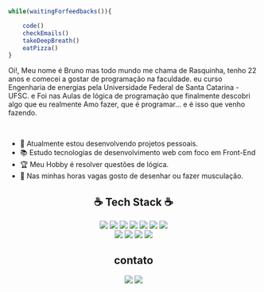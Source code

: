```javascript
while(waitingForfeedbacks()){

    code()
    checkEmails()
    takeDeepBreath()
    eatPizza()
}

```


<div>
  <p>Oi!, Meu nome é Bruno mas todo mundo me chama de Rasquinha, tenho 22 anos e comecei a gostar de programação na faculdade.
  eu curso Engenharia de energias pela Universidade Federal de Santa Catarina - UFSC. e
   Foi nas Aulas de lógica de programação que finalmente descobri algo que eu realmente Amo fazer, que é programar... e é isso que venho fazendo.</p>
    
  <br>   
  <div>
    <ul>
      <li> &#x1f50b; Atualmente estou desenvolvendo projetos pessoais.</li>
      <li> &#x1F4DA; Estudo tecnologias de desenvolvimento web com foco em Front-End</li>
      <li> &#x1F3C6; Meu Hobby é resolver questões de lógica.</li>
      <li> 💪 Nas minhas horas vagas gosto de desenhar ou fazer musculação.</li>
    </ul>
  </div>
</div>

<div align='center'>
   <h2> &#x2615; Tech Stack &#x2615; </h2>
    <div>
        <img src='https://img.shields.io/badge/TypeScript-%23181717?style=flat-square&logo=typescript'></img>
       <img src='https://img.shields.io/badge/JavaScript-%23181717?style=flat-square&logo=javascript'></img>
       <img src='https://img.shields.io/badge/Node.js-%23181717?style=flat-square&logo=node.js'></img>
       <img src='https://img.shields.io/badge/PHP-%23181717?style=flat-square&logo=php'></img>
       <img src='https://img.shields.io/badge/HTML5-%23181717?style=flat-square&logo=html5'></img>
       <img src='https://img.shields.io/badge/CSS3-%23181717?style=flat-square&logo=css3'></img>
       <img src='https://img.shields.io/badge/Sass-%23181717?style=flat-square&logo=sass'></img><br>
       <img src='https://img.shields.io/badge/Bootstrap-%23181717?style=flat-square&logo=bootstrap'></img>
       <img src='https://img.shields.io/badge/Tailwind_CSS-%23181717?style=flat-square&logo=tailwind-css'></img>
       <img src='https://img.shields.io/badge/MySQL-%23181717?style=flat-square&logo=mysql'></img>
        <img src='https://img.shields.io/badge/-jest-%23C21325?style=for-the-badge&logo=jest&logoColor=white'>
    </img>
  </div>
</div>

<div align='center'>
    <h2> contato </h2>
    <img src='https://img.shields.io/badge/-001.07.22_-%23181717?style=flat-square&logo=instagram'></img>
    <a href='https://github.com/Bruno-rasq' target='_blank'><img src='https://img.shields.io/badge/-Rasq__-%23181717?style=flat-square&logo=github'></img></a>
</div>

